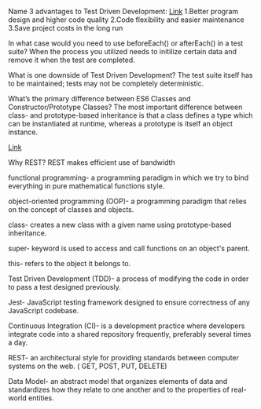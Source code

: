Name 3 advantages to Test Driven Development: [Link]([https://www.codica.com/blog/test-driven-development-benefits/)
1.Better program design and higher code quality
2.Code flexibility and easier maintenance
3.Save project costs in the long run

In what case would you need to use beforeEach() or afterEach() in a test suite?
When the process you utilized needs to initilize certain data and remove it when the test are completed. 

What is one downside of Test Driven Development?
The test suite itself has to be maintained; tests may not be completely deterministic.

What’s the primary difference between ES6 Classes and Constructor/Prototype Classes?
The most important difference between class- and prototype-based inheritance is that a class defines a type which can be instantiated at runtime, whereas a prototype is itself an object instance.

[Link](https://www.toptal.com/javascript/es6-class-chaos-keeps-js-developer-up#:~:text=Prototypes%20vs.,is%20itself%20an%20object%20instance.&text=A%20class%20constructor%20creates%20an%20instance%20of%20the%20class.)

Why REST?
REST makes efficient use of bandwidth


functional programming- a programming paradigm in which we try to bind everything in pure mathematical functions style.

object-oriented programming (OOP)- a programming paradigm that relies on the concept of classes and objects.

class-  creates a new class with a given name using prototype-based inheritance.

super- keyword is used to access and call functions on an object's parent.

this- refers to the object it belongs to.

Test Driven Development (TDD)-  a process of modifying the code in order to pass a test designed previously.

Jest- JavaScript testing framework designed to ensure correctness of any JavaScript codebase.

Continuous Integration (CI)- is a development practice where developers integrate code into a shared repository frequently, preferably several times a day.

REST- an architectural style for providing standards between computer systems on the web. ( GET, POST, PUT, DELETE)

Data Model- an abstract model that organizes elements of data and standardizes how they relate to one another and to the properties of real-world entities.

